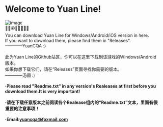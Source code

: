 # Welcome to Yuan Line!
![image](https://developer.chinadlrs.com/upload/banner20221003111305.jpg)
<br>💐🌸🏵🌹🌺🌻🌼🌷
<br>You can download Yuan Line for Windows/Android/iOS version in here.
<br>If you want to download them, please find them in "Releases".
<br>————YuanCQA   :)
<br>
<br>此为Yuan Line的Github站区，你可以在这里下载到该游戏的Windows/Android版本。
<br>如果你想下载它们，请在“Releases”页面寻找你需要的版本。
<br>————汤圆   :)
<br>
<br>**·Please read "Readme.txt" in any version's Realeases at first before you download them.It is very important!**
<br>
<br>**·请在下载任意版本之前阅读各个Realease组内的“Readme.txt”文本，里面有很重要的注意事项！**
<br>
<br>**·Email:yuancqa@foxmail.com**
